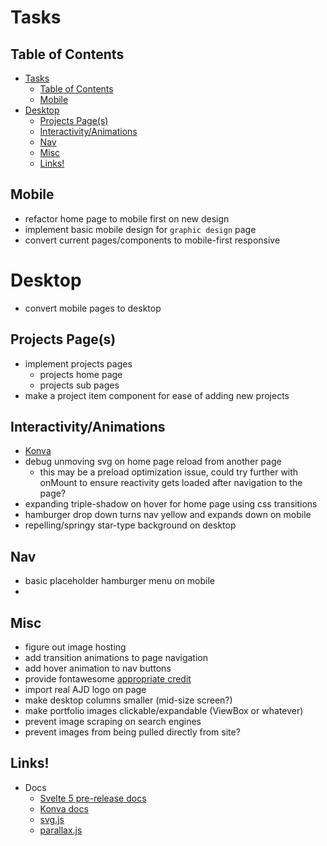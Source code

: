# Tasks

## Table of Contents
- [Tasks](#tasks)
  - [Table of Contents](#table-of-contents)
  - [Mobile](#mobile)
- [Desktop](#desktop)
  - [Projects Page(s)](#projects-pages)
  - [Interactivity/Animations](#interactivityanimations)
  - [Nav](#nav)
  - [Misc](#misc)
  - [Links!](#links)

## Mobile
  - refactor home page to mobile first on new design
  - implement basic mobile design for `graphic design` page
  - convert current pages/components to mobile-first responsive

# Desktop
  - convert mobile pages to desktop

## Projects Page(s)
  - implement projects pages
    - projects home page
    - projects sub pages
  - make a project item component for ease of adding new projects

## Interactivity/Animations
  - [Konva](https://konvajs.org/docs/overview.html)
  - debug unmoving svg on home page reload from another page 
    - this may be a preload optimization issue, could try further with onMount to ensure
      reactivity gets loaded after navigation to the page?
  - expanding triple-shadow on hover for home page using css transitions
  - hamburger drop down turns nav yellow and expands down on mobile
  - repelling/springy star-type background on desktop

## Nav
  - basic placeholder hamburger menu on mobile
  - 

## Misc
  - figure out image hosting
  - add transition animations to page navigation
  - add hover animation to nav buttons
  - provide fontawesome [appropriate credit](https://creativecommons.org/licenses/by/4.0/)
  - import real AJD logo on page
  - make desktop columns smaller (mid-size screen?)
  - make portfolio images clickable/expandable (ViewBox or whatever)
  - prevent image scraping on search engines
  - prevent images from being pulled directly from site?

## Links!

- Docs
  - [Svelte 5 pre-release docs](https://svelte-5-preview.vercel.app/docs/introduction)
  - [Konva docs](https://konvajs.org/docs/overview.html)
  - [svg.js](https://konvajs.org/docs/overview.html)
  - [parallax.js](https://matthew.wagerfield.com/parallax/)